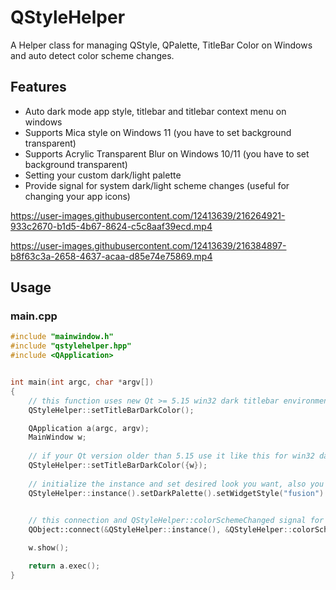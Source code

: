 # QStyleHelper
A Helper class for managing QStyle, QPalette, TitleBar Color on Windows and auto detect color scheme changes.

## Features
* Auto dark mode app style, titlebar and titlebar context menu on windows 
* Supports Mica style on Windows 11 (you have to set background transparent)
* Supports Acrylic Transparent Blur on Windows 10/11 (you have to set background transparent)
* Setting your custom dark/light palette
* Provide signal for system dark/light scheme changes (useful for changing your app icons)



https://user-images.githubusercontent.com/12413639/216264921-933c2670-b1d5-4b67-8624-c5c8aaf39ecd.mp4

https://user-images.githubusercontent.com/12413639/216384897-b8f63c3a-2658-4637-acaa-d85e74e75869.mp4




## Usage
### main.cpp
```C++
#include "mainwindow.h"
#include "qstylehelper.hpp"
#include <QApplication>


int main(int argc, char *argv[])
{
    // this function uses new Qt >= 5.15 win32 dark titlebar environment 
    QStyleHelper::setTitleBarDarkColor();

    QApplication a(argc, argv);
    MainWindow w;
    
    // if your Qt version older than 5.15 use it like this for win32 dark titlebar environment and also you have to call once for any subwindows 
    QStyleHelper::setTitleBarDarkColor({w});
    
    // initialize the instance and set desired look you want, also you can set any custom QPalette for dark and light scheme separately 
    QStyleHelper::instance().setDarkPalette().setWidgetStyle("fusion").setAutoChangePalette(true);
    

    // this connection and QStyleHelper::colorSchemeChanged signal for monitor windows dark/light mode changes
    QObject::connect(&QStyleHelper::instance(), &QStyleHelper::colorSchemeChanged, [&w](bool dark) { QStyleHelper::setTitleBarDarkColor({w}, dark); });

    w.show();

    return a.exec();
}
```
